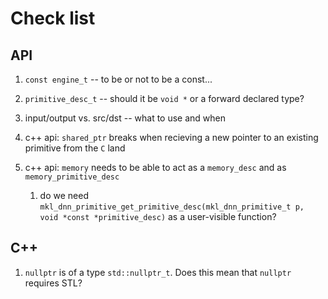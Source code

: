 Check list
==========

API
---

1. `const engine_t` -- to be or not to be a const...

2. `primitive_desc_t` -- should it be `void *` or a forward declared type?

3. input/output vs. src/dst -- what to use and when

4. c++ api: `shared_ptr` breaks when recieving a new pointer to an
existing primitive from the `C` land

5. c++ api: `memory` needs to be able to act as a `memory_desc` and as
   `memory_primitive_desc`

    1. do we need `mkl_dnn_primitive_get_primitive_desc(mkl_dnn_primitive_t p,
       void *const *primitive_desc)` as a user-visible function?


C++
---

1. `nullptr` is of a type `std::nullptr_t`. Does this mean that `nullptr`
   requires STL?

